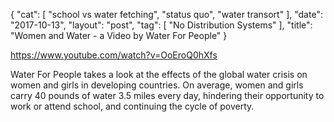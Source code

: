 {
   "cat": [
      "school vs water fetching",
      "status quo",
      "water transort"
   ],
   "date": "2017-10-13",
   "layout": "post",
   "tag": [
      "No Distribution Systems"
   ],
   "title": "Women and Water - a Video by Water For People"
}

https://www.youtube.com/watch?v=OoEroQ0hXfs

Water For People takes a look at the effects of the global water crisis on women and girls in developing countries. On average, women and girls carry 40 pounds of water 3.5 miles every day, hindering their opportunity to work or attend school, and continuing the cycle of poverty.